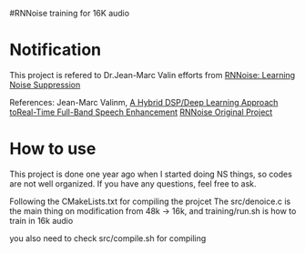 
#RNNoise training for 16K audio


Notification
============
This project is refered to Dr.Jean-Marc Valin efforts from [RNNoise: Learning Noise Suppression](https://people.xiph.org/~jm/demo/rnnoise/)

References:
Jean-Marc Valinm, [A Hybrid DSP/Deep Learning Approach toReal-Time Full-Band Speech Enhancement](https://jmvalin.ca/papers/rnnoise_mmsp2018.pdf)
[RNNoise Original Project](https://github.com/xiph/rnnoise)


How to use
==========
This project is done one year ago when I started doing NS things, so codes are not well organized. If you have any questions, feel free to ask.

Following the CMakeLists.txt for compiling the projcet
The src/denoice.c is the main thing on modification from 48k -> 16k, and training/run.sh is how to train in 16k audio

you also need to check src/compile.sh for compiling

